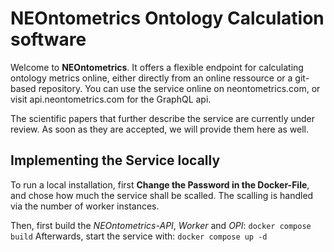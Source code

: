 # NEOntometrics Ontology Calculation software

Welcome to **NEOntometrics**. It offers a flexible endpoint for calculating ontology metrics online, either directly from an online ressource or a git-based repository. 
You can use the service online on neontometrics.com, or visit api.neontometrics.com for the GraphQL api.

The scientific papers that further describe the service are currently under review. As soon as they are accepted, we will provide them here as well.

## Implementing the Service locally
To run a local installation, first **Change the Password in the Docker-File**, and chose how much the service shall be scalled. The scalling is handled via the number of worker instances. 

Then, first build the *NEOntometrics-API*, *Worker* and *OPI*: `docker compose build`
Afterwards, start the service with: `docker compose up -d `